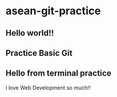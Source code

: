 ﻿# asean-git-practice

## Hello world!!

## Practice Basic Git

## Hello from terminal practice

I love Web Development so much!!
